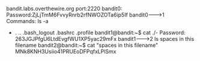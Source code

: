 bandit.labs.overthewire.org
port:2220
bandit0:
Password:ZjLjTmM6FvvyRnrb2rfNWOZOTa6ip5If
bandit0--->1
Commands: ls -a
-  .  ..  .bash_logout  .bashrc  .profile
bandit1@bandit:~$ cat ./-
Password: 263JGJPfgU6LtdEvgfWU1XP5yac29mFx
bandit1--->2
ls
spaces in this filename
bandit2@bandit:~$ cat "spaces in this filename"
MNk8KNH3Usiio41PRUEoDFPqfxLPlSmx


